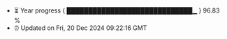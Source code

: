 - ⏳ Year progress { █████████████████████████████▁ } 96.83 %
- ⏰ Updated on Fri, 20 Dec 2024 09:22:16 GMT


